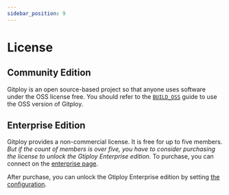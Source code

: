```yaml
---
sidebar_position: 9
---
```


# License

## Community Edition

Gitploy is an open source-based project so that anyone uses software under the OSS license free. You should refer to the [`BUILD_OSS`](https://github.com/gitploy-io/gitploy/blob/main/BUILDING_OSS) guide to use the OSS version of Gitploy.

## Enterprise Edition

Gitploy provides a non-commercial license. It is free for up to five members. *But if the count of members is over five, you have to consider purchasing the license to unlock the Gtiploy Enterprise edition.* To purchase, you can connect on the [enterprise page](https://www.gitploy.io/enterprise).

After purchase, you can unlock the Gtiploy Enterprise edition by setting [the configuration](../references/configurations/GITPLOY_LICENSE). 